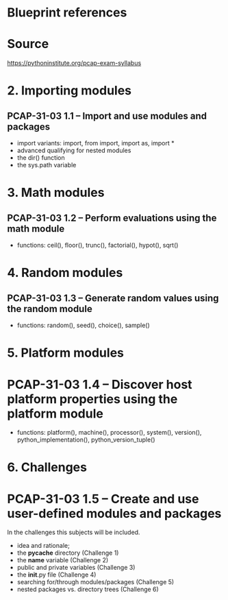 # Blueprint references

# Source
https://pythoninstitute.org/pcap-exam-syllabus

# 2.  Importing modules
## PCAP-31-03 1.1 – Import and use modules and packages

* import variants: import, from import, import as, import *
* advanced qualifying for nested modules
* the dir() function
* the sys.path variable

# 3. Math modules
## PCAP-31-03 1.2 – Perform evaluations using the math module

* functions: ceil(), floor(), trunc(), factorial(), hypot(), sqrt()

# 4. Random modules
## PCAP-31-03 1.3 – Generate random values using the random module

* functions: random(), seed(), choice(), sample()

# 5. Platform modules
# PCAP-31-03 1.4 – Discover host platform properties using the platform module

* functions: platform(), machine(), processor(), system(), version(), python_implementation(), python_version_tuple()

# 6. Challenges
# PCAP-31-03 1.5 – Create and use user-defined modules and packages

In the challenges this subjects will be included.

* idea and rationale;
* the __pycache__ directory (Challenge 1)
* the __name__ variable (Challenge 2)
* public and private variables (Challenge 3)
* the __init__.py file (Challenge 4)
* searching for/through modules/packages (Challenge 5)
* nested packages vs. directory trees (Challenge 6)